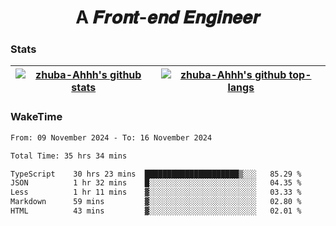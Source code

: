 <h1 align="center">A 𝑭𝒓𝒐𝒏𝒕-𝒆𝒏𝒅 𝑬𝒏𝒈𝒊𝒏𝒆𝒆𝒓</h1>

### Stats

| <a href="https://github.com/zhuba-Ahhh"><img align="center" src="https://github-readme-stats.vercel.app/api?username=zhuba-Ahhh&hide_title=true&hide_border=true&show_icons=trueline_height=21&text_color=000&icon_color=000&bg_color=0,ea6161,ffc64d,fffc4d,52fa5a&theme=graywhite" alt="zhuba-Ahhh's github stats" /> </a> | <a href="https://github.com/zhuba-Ahhh"><img align="center" src="https://github-readme-stats.vercel.app/api/top-langs/?username=zhuba-Ahhh&hide_title=true&hide_border=true&layout=compact&hide_border=true&show_icons=trueline_height=40&text_color=000&icon_color=000&bg_color=0,ea6161,ffc64d,fffc4d,52fa5a&theme=graywhite&langs_count=6" alt="zhuba-Ahhh's github top-langs"/> </a> |
| ------------- | ------------- |

### WakeTime

<!--START_SECTION:waka-->

```txt
From: 09 November 2024 - To: 16 November 2024

Total Time: 35 hrs 34 mins

TypeScript    30 hrs 23 mins  █████████████████████▒░░░   85.29 %
JSON          1 hr 32 mins    █░░░░░░░░░░░░░░░░░░░░░░░░   04.35 %
Less          1 hr 11 mins    ▓░░░░░░░░░░░░░░░░░░░░░░░░   03.33 %
Markdown      59 mins         ▓░░░░░░░░░░░░░░░░░░░░░░░░   02.80 %
HTML          43 mins         ▓░░░░░░░░░░░░░░░░░░░░░░░░   02.01 %
```

<!--END_SECTION:waka-->
